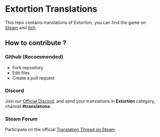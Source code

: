 # Extortion Translations

This repo contains translations of Extortion, you can find the game on [Steam](https://store.steampowered.com/app/1299430/Extortion/) and [Itch](https://elanis.itch.io/extortion).

## How to contribute ?

### Github (Recommended)

- Fork repository
- Edit files
- Create a pull request

### Discord

Join our [Official Discord](https://discord.gg/c8aARey), and send your translations in **Extortion** category, channel **#translations**.

### Steam Forum

Participate on the official [Translation Thread on Steam](https://steamcommunity.com/app/1299430/discussions/0/3040481757532344134/)